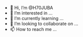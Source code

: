 - 👋 Hi, I’m @H70JUBA
- 👀 I’m interested in ...
- 🌱 I’m currently learning ...
- 💞️ I’m looking to collaborate on ...
- 📫 How to reach me ...

<!---
H70JUBA/H70JUBA is a ✨ special ✨ repository because its `README.md` (this file) appears on your GitHub profile.
You can click the Preview link to take a look at your changes.
--->
